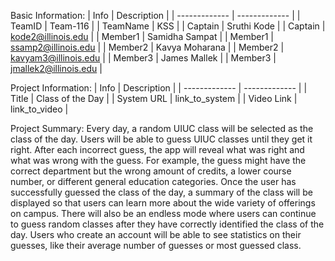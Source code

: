 Basic Information:
| Info  | Description |
| ------------- | ------------- |
| TeamID  | Team-116  |
| TeamName  | KSS  |
| Captain  | Sruthi Kode  |
| Captain  | kode2@illinois.edu  |
| Member1  | Samidha Sampat  |
| Member1  | ssamp2@illinois.edu  |
| Member2  | Kavya Moharana |
| Member2  | kavyam3@illinois.edu  |
| Member3  | James Mallek |
| Member3  | jmallek2@illinois.edu  |

Project Information:
| Info | Description |
| ------------- | ------------- |
| Title  | Class of the Day  |
| System URL  | link_to_system  |
| Video Link  | link_to_video  |

Project Summary:
Every day, a random UIUC class will be selected as the class of the day. Users will be able to guess UIUC classes until they get it right. After each incorrect guess, the app will reveal what was right and what was wrong with the guess. For example, the guess might have the correct department but the wrong amount of credits, a lower course number, or different general education categories. Once the user has successfully guessed the class of the day, a summary of the class will be displayed so that users can learn more about the wide variety of offerings on campus. There will also be an endless mode where users can continue to guess random classes after they have correctly identified the class of the day. Users who create an account will be able to see statistics on their guesses, like their average number of guesses or most guessed class. 
